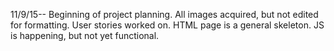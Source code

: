 11/9/15-- Beginning of project planning. All images acquired, but not edited for formatting. User stories worked on. HTML page is a general skeleton. JS is happening, but not yet functional.
